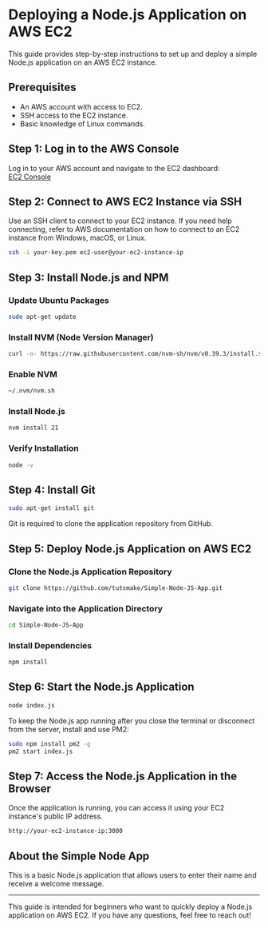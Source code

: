 # Deploying a Node.js Application on AWS EC2

This guide provides step-by-step instructions to set up and deploy a simple Node.js application on an AWS EC2 instance.

## Prerequisites
- An AWS account with access to EC2.
- SSH access to the EC2 instance.
- Basic knowledge of Linux commands.

## Step 1: Log in to the AWS Console
Log in to your AWS account and navigate to the EC2 dashboard:  
[EC2 Console](https://console.aws.amazon.com/ec2/)

## Step 2: Connect to AWS EC2 Instance via SSH
Use an SSH client to connect to your EC2 instance. If you need help connecting, refer to AWS documentation on how to connect to an EC2 instance from Windows, macOS, or Linux.

```sh
ssh -i your-key.pem ec2-user@your-ec2-instance-ip
```

## Step 3: Install Node.js and NPM
### Update Ubuntu Packages
```sh
sudo apt-get update
```

### Install NVM (Node Version Manager)
```sh
curl -o- https://raw.githubusercontent.com/nvm-sh/nvm/v0.39.3/install.sh | bash
```

### Enable NVM
```sh
~/.nvm/nvm.sh
```

### Install Node.js
```sh
nvm install 21
```

### Verify Installation
```sh
node -v
```

## Step 4: Install Git
```sh
sudo apt-get install git
```

Git is required to clone the application repository from GitHub.

## Step 5: Deploy Node.js Application on AWS EC2
### Clone the Node.js Application Repository
```sh
git clone https://github.com/tutsmake/Simple-Node-JS-App.git
```

### Navigate into the Application Directory
```sh
cd Simple-Node-JS-App
```

### Install Dependencies
```sh
npm install
```

## Step 6: Start the Node.js Application
```sh
node index.js
```

To keep the Node.js app running after you close the terminal or disconnect from the server, install and use PM2:

```sh
sudo npm install pm2 -g
pm2 start index.js
```

## Step 7: Access the Node.js Application in the Browser
Once the application is running, you can access it using your EC2 instance's public IP address.

```sh
http://your-ec2-instance-ip:3000
```

## About the Simple Node App
This is a basic Node.js application that allows users to enter their name and receive a welcome message.

---

This guide is intended for beginners who want to quickly deploy a Node.js application on AWS EC2. If you have any questions, feel free to reach out!

